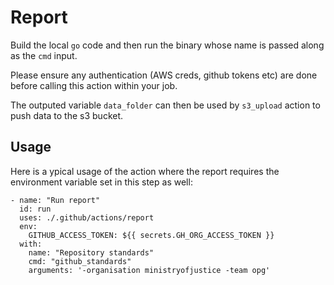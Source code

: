 # Report

Build the local `go` code and then run the binary whose name is passed along as the `cmd` input.

Please ensure any authentication (AWS creds, github tokens etc) are done before calling this action within your job.

The outputed variable `data_folder` can then be used by `s3_upload` action to push data to the s3 bucket.

## Usage

Here is a ypical usage of the action where the report requires the environment variable set in this step as well:

```
- name: "Run report"
  id: run
  uses: ./.github/actions/report
  env:
    GITHUB_ACCESS_TOKEN: ${{ secrets.GH_ORG_ACCESS_TOKEN }}
  with:
    name: "Repository standards"
    cmd: "github_standards"
    arguments: '-organisation ministryofjustice -team opg'

```
